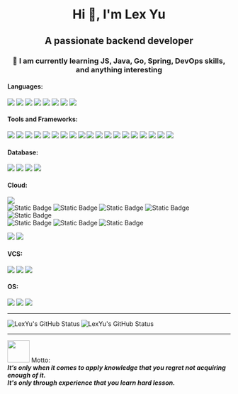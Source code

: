 <h1 align="center">Hi 👋, I'm Lex Yu</h1>
<h2 align="center">A passionate backend developer</h3>
<h3 align="center">🌱 I am currently learning JS, Java, Go, Spring, DevOps skills, and anything interesting</p>

<h4 align="left">Languages:</h3>

![](https://img.shields.io/badge/OpenJDK-ED8B00?style=for-the-badge&logo=openjdk&logoColor=white)  ![](https://img.shields.io/badge/Go-00ADD8?style=for-the-badge&logo=go&logoColor=white)  ![](https://img.shields.io/badge/JavaScript-323330?style=for-the-badge&logo=javascript&logoColor=F7DF1E)  ![](https://img.shields.io/badge/HTML5-E34F26?style=for-the-badge&logo=html5&logoColor=white)  ![](https://img.shields.io/badge/CSS3-1572B6?style=for-the-badge&logo=css3&logoColor=white)  ![](https://img.shields.io/badge/TypeScript-007ACC?style=for-the-badge&logo=typescript&logoColor=white)  ![](https://img.shields.io/badge/Node%20js-339933?style=for-the-badge&logo=nodedotjs&logoColor=white)  ![](https://img.shields.io/badge/Shell_Script-121011?style=for-the-badge&logo=gnu-bash&logoColor=white)
<h4 align="left">Tools and Frameworks:</h3>

![](https://img.shields.io/badge/Obsidian-483699?style=for-the-badge&logo=Obsidian&logoColor=white)  ![](https://img.shields.io/badge/apache_maven-C71A36?style=for-the-badge&logo=apachemaven&logoColor=white)  ![](https://img.shields.io/badge/Docker-2CA5E0?style=for-the-badge&logo=docker&logoColor=white)  ![](https://img.shields.io/badge/gradle-02303A?style=for-the-badge&logo=gradle&logoColor=white)  ![](https://img.shields.io/badge/Junit5-25A162?style=for-the-badge&logo=junit5&logoColor=white)  ![](https://img.shields.io/badge/JWT-000000?style=for-the-badge&logo=JSON%20web%20tokens&logoColor=white)  ![](https://img.shields.io/badge/Markdown-000000?style=for-the-badge&logo=markdown&logoColor=white)  ![](https://img.shields.io/badge/npm-CB3837?style=for-the-badge&logo=npm&logoColor=white)  ![](https://img.shields.io/badge/Postman-FF6C37?style=for-the-badge&logo=Postman&logoColor=white)  ![](https://img.shields.io/badge/Spring-6DB33F?style=for-the-badge&logo=spring&logoColor=white)  ![](https://img.shields.io/badge/Spring_Boot-F2F4F9?style=for-the-badge&logo=spring-boot)  ![](https://img.shields.io/badge/Spring_Security-6DB33F?style=for-the-badge&logo=Spring-Security&logoColor=white)  ![](https://img.shields.io/badge/Swagger-85EA2D?style=for-the-badge&logo=Swagger&logoColor=white)  ![](https://img.shields.io/badge/Visual_Studio_Code-0078D4?style=for-the-badge&logo=visual%20studio%20code&logoColor=white)  ![](https://img.shields.io/badge/IntelliJ_IDEA-000000.svg?style=for-the-badge&logo=intellij-idea&logoColor=white)  ![](https://img.shields.io/badge/Eclipse-2C2255?style=for-the-badge&logo=eclipse&logoColor=white)  ![](https://img.shields.io/badge/Vue%20js-35495E?style=for-the-badge&logo=vuedotjs&logoColor=4FC08D)  ![](https://img.shields.io/badge/Vite-B73BFE?style=for-the-badge&logo=vite&logoColor=FFD62E)  ![](https://img.shields.io/badge/Astro-0C1222?style=for-the-badge&logo=astro&logoColor=FDFDFE)
<h4 align="left">Database:</h3>

![](https://img.shields.io/badge/MySQL-005C84?style=for-the-badge&logo=mysql&logoColor=white)  ![](https://img.shields.io/badge/MongoDB-4EA94B?style=for-the-badge&logo=mongodb&logoColor=white)  ![](https://img.shields.io/badge/PostgreSQL-316192?style=for-the-badge&logo=postgresql&logoColor=white)  ![](https://img.shields.io/badge/redis-%23DD0031.svg?&style=for-the-badge&logo=redis&logoColor=white)
<h4 align="left">Cloud:</h3>

![](https://img.shields.io/badge/Amazon_AWS-FF9900?style=for-the-badge&logo=amazonaws&logoColor=white)<br/>
![Static Badge](https://img.shields.io/badge/EC2-orange)  ![Static Badge](https://img.shields.io/badge/Lambda-orange)
![Static Badge](https://img.shields.io/badge/IAM-red?color=%23B20000)  ![Static Badge](https://img.shields.io/badge/Cognito-red?color=%23B20000)
![Static Badge](https://img.shields.io/badge/S3-green)  
![Static Badge](https://img.shields.io/badge/RDS-blue)
![Static Badge](https://img.shields.io/badge/ApiGateway-purple)  ![Static Badge](https://img.shields.io/badge/DynamoDB-purple)  

![](https://img.shields.io/badge/Netlify-00C7B7?style=for-the-badge&logo=netlify&logoColor=white)  ![](https://img.shields.io/badge/Vercel-000000?style=for-the-badge&logo=vercel&logoColor=white)
<h4 align="left">VCS:</h3>

![](https://img.shields.io/badge/GIT-E44C30?style=for-the-badge&logo=git&logoColor=white)  ![](https://img.shields.io/badge/Bitbucket-0747a6?style=for-the-badge&logo=bitbucket&logoColor=white)  ![](https://img.shields.io/badge/GitHub-100000?style=for-the-badge&logo=github&logoColor=white)
<h4 align="left">OS:</h3>

![](https://img.shields.io/badge/Linux-FCC624?style=for-the-badge&logo=linux&logoColor=black)  ![](https://img.shields.io/badge/Ubuntu-E95420?style=for-the-badge&logo=ubuntu&logoColor=white)  ![](https://img.shields.io/badge/Windows-0078D6?style=for-the-badge&logo=windows&logoColor=white)

---

<img align="left" alt="LexYu's GitHub Status" src="https://github-readme-stats-ja9h9qtdi-tlexyuw.vercel.app/api?username=TLexYuW&show_icons=true&count_private=true&locale=en&theme=vision-friendly-dark"/>

<img align="" alt="LexYu's GitHub Status" src="https://github-readme-stats-ja9h9qtdi-tlexyuw.vercel.app/api/top-langs/?username=TLexYuW&layout=pie&show_icons=true&theme=vision-friendly-dark&hide=css,html"/>

---
<img src="https://user-images.githubusercontent.com/84486286/217135239-81d1903d-f6ae-416e-a609-348bfd10cd71.png" width="50px"> Motto:</br>
**_It‘s only when it comes to apply knowledge that you regret not acquiring enough of it.</br> It's only through experience that you learn hard lesson._**
